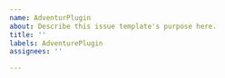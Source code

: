 ```yaml
---
name: AdventurPlugin
about: Describe this issue template's purpose here.
title: ''
labels: AdventurePlugin
assignees: ''

---
```



